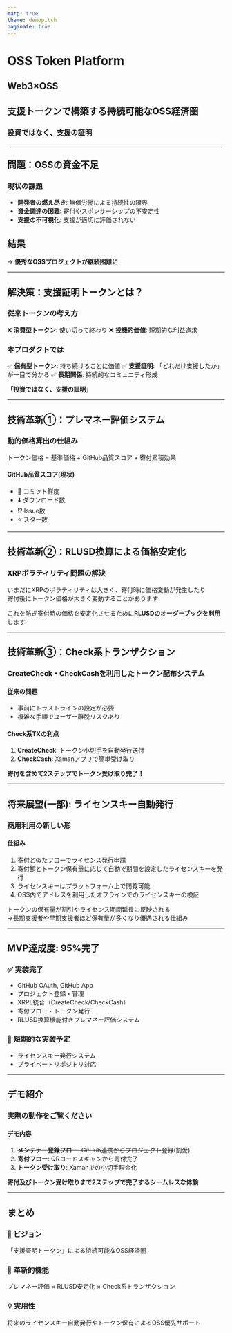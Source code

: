 ```yaml
---
marp: true
theme: demopitch
paginate: true
---
```


# OSS **Token** Platform

## Web3×OSS

## 支援トークンで構築する持続可能なOSS経済圏

### 投資ではなく、支援の証明

<!--
【原稿】タイトルスライド（15秒）
私の作成したプロダクト「OSS Token Platform」についてご紹介します。

本プロダクトはOSSプロジェクトの資金調達を支援するプラットフォームです。
「投資ではなく、支援の証明」というコンセプトで、支援者にトークンを発行する仕組みです。

【強調ポイント】
- 「投資ではなく、支援の証明」を明確に伝える
- シンプルにプロダクトの概要を説明
-->

---

## 問題：OSSの資金不足

### 現状の課題

- **開発者の燃え尽き**: 無償労働による持続性の限界
- **資金調達の困難**: 寄付やスポンサーシップの不安定性
- **支援の不可視化**: 支援が適切に評価されない

## 結果

→ **優秀なOSSプロジェクトが継続困難に**

<!--
【原稿】問題提起（30秒）
OSSプロジェクトには現状3つの課題があります。

1つ目は開発者の燃え尽きです。無償労働が続くと持続が困難になります。
2つ目は資金調達の不安定さです。寄付やスポンサーシップに依存しているため、収入が予測できません。
3つ目は支援の見えにくさです。
誰がどれだけ支援したかが分からないため、支援者側もモチベーション維持が難しい状況です。

【強調ポイント】
- 3つの課題を整理して分かりやすく説明
- 事実ベースで問題を提示
-->

---

## 解決策：支援証明トークンとは？

### 従来トークンの考え方

❌ **消費型トークン**: 使い切って終わり
❌ **投機的価値**: 短期的な利益追求

### 本プロダクトでは

✅ **保有型トークン**: 持ち続けることに価値
✅ **支援証明**: 「どれだけ支援したか」が一目で分かる
✅ **長期関係**: 持続的なコミュニティ形成

**「投資ではなく、支援の証明」**

<!--
【原稿】解決策の核心（45秒）
これらの問題を解決するため、本プロダクトでは「支援証明トークン」を発行します。

従来のトークンとの違いは主に3点です。
1つ目は保有型であること。使い切るのではなく、持ち続けることに意味があります。
2つ目は支援の可視化。どれだけ支援したかが一目で分かります。
3つ目は長期的な関係構築。一時的な取引ではなく、継続的なコミュニティ参加を促進します。

重要なのは、これは投資商品を想定していないということです。
支援した実績を示すための証明書のような役割を果たします。

次に本プロダクトの技術的な特徴を紹介します。

【強調ポイント】
- 3つの特徴を明確に区別して説明
- 「投資ではない」ことを明確に伝える
-->

---

## 技術革新①：プレマネー評価システム

### 動的価格算出の仕組み

トークン価格 = 基準価格 + <span class="accent">GitHub品質スコア</span> + 寄付累積効果

#### GitHub品質スコア(現状)

- 📝 コミット鮮度
- ⬇️ ダウンロード数
- ⁉️ Issue数
- ⭐ スター数

<!--
【原稿】技術革新①（30秒）
1つ目の技術的特徴は、プレマネー評価システムです。

スライドのように、トークンの価格は基準価格に加えて、GitHubの品質スコアと寄付の累積効果によって決まります。
基準価格は最低価格を保証するもので、GitHubの品質スコアはプロジェクトの活動状況を示します。
このようにGitHubのデータを使って、プロジェクトの活動状況を自動で評価します。
現状はコミットの頻度、ダウンロード数、Issue対応、スター数などを総合的に判断して、トークンの価格を算出します。

これにより、プロジェクトが成長すると価格も上昇し、早期に支援した人ほど多くのトークンを取得できる仕組みになっています。

また、基準価格・GitHubの品質スコア算出のためのパラメータ・寄付の累積影響度は、
アプリケーションをリリースすることなく動的に更新可能で、
価格的なハックをされないためにこれらのパラメータは非公開にする予定です。

【強調ポイント】
- 客観的なデータに基づく評価システム
- 早期支援者のメリットを説明
-->

---

## 技術革新②：RLUSD換算による価格安定化

### XRPボラティリティ問題の解決

いまだにXRPのボラティリティは大きく、寄付時に価格変動が発生したり  
寄付後にトークン価格が大きく変動することがあります

これを防ぎ寄付時の価格を安定化させるために<span class="accent">**RLUSDのオーダーブックを利用**</span>します

<!--
【原稿】技術革新②（30秒）
2つ目は、RLUSD換算による価格安定化です。

XRPに限らず暗号資産は価格変動が大きいため、寄付時等に金額が変わってしまう問題があります。
そこで、RLUSDのオーダーブックを利用して価格を安定化させています。

これにより、寄付者は予想した金額で寄付でき、受け取る側も安定した資金を得ることができます。

【強調ポイント】
- 具体的な問題とその解決策を説明
- ユーザーにとってのメリットを明確に
-->

---

## 技術革新③：<span class="accent">Check系</span>トランザクション

### CreateCheck・CheckCashを利用したトークン配布システム

#### 従来の問題

- 事前にトラストラインの設定が必要
- 複雑な手順でユーザー離脱リスクあり

#### Check系TXの利点

1. **CreateCheck**: トークン小切手を自動発行送付
2. **CheckCash**: Xamanアプリで簡単受け取り

**寄付を含めて2ステップでトークン受け取り完了！**

<!--
【原稿】技術革新③（30秒）
3つ目は、Check系トランザクションの活用です。

通常、XRPLでトークンを受け取るには事前にトラストラインの設定が必要で、
特に最初トークンを受け取るための手順が1手多い状態です。
私はXRPLのCheck機能を使って、この問題を解決しました。
Check機能を利用すると、CheckCashという小切手の現金化のためのTXを行うだけで
トラストラインまで自動的に設定されるため、ユーザーは複雑な手順を踏む必要がなくなります。

具体的には寄付をすると、トークンの「小切手」が自動発行されます。
受け取る側はXamanアプリに通知が届き、
ユーザーは通知に従って署名するだけですぐさま現金化できます。

次に、トークンを受け取ったあとのユーティリティとしての機能を次のスライドで紹介します。

【強調ポイント】
- 従来の問題と解決策を分かりやすく説明
- 具体的な時間とステップ数を提示
-->

---

## 将来展望(一部): ライセンスキー自動発行

### 商用利用の新しい形

#### 仕組み

1. 寄付と似たフローでライセンス発行申請
2. <span class="accent">寄付額とトークン保有量に応じて</span>自動で期間を設定したライセンスキーを発行
3. ライセンスキーはプラットフォーム上で閲覧可能
4. <span class="accent">OSS内でアドレスを利用したオフラインでのライセンスキーの検証</span>

<span class="accent">トークンの保有量が割引やライセンス期間延長に反映される</span>  
→長期支援者や早期支援者ほど保有量が多くなり優遇される仕組み

<!--
【原稿】将来展望（20秒）
将来的には、ライセンスキーの自動発行機能を追加予定です。

商用利用時に、トークンの保有量に応じてライセンス料が割引される仕組みです。
トークンを保有している人ほど、より多くの割引や期間の延長を受けられます。

これにより、トークンは単なる記念品ではなく、実用的な価値を持つものになります。

このライセンスキーの機能の他、将来的にはトークン保有者向けの優先サポートや、
OSSプロジェクトへの特別なアクセス権なども検討しています。

また、リップリング等を利用すればOSSから派生する拡張機能などにも応用ができるのではと考えています。

【強調ポイント】
- 将来機能の具体的なメリット
- トークンの実用性を説明
-->

---

## MVP達成度: **<span class="accent">95%</span>完了**

### ✅ 実装完了

- GitHub OAuth, GitHub App
- プロジェクト登録・管理
- XRPL統合（CreateCheck/CheckCash）
- 寄付フロー・トークン発行
- RLUSD換算機能付きプレマネー評価システム

### 🚧 短期的な実装予定

- ライセンスキー発行システム
- プライベートリポジトリ対応

<!--
【原稿】MVP達成度（15秒）
最後に、MVPの達成度です。主要機能は実装完了しています。

GitHub連携、寄付フロー、トークン発行、RLUSD換算機能など、基本的な機能は全て動作します。

【強調ポイント】
- 実装状況を簡潔に報告
- 動作するプロダクトであることを伝える
-->

---

## デモ紹介

### 実際の動作をご覧ください

#### デモ内容

1. ~~**メンテナー登録フロー**: GitHub連携からプロジェクト登録~~(割愛)
2. **寄付フロー**: QRコードスキャンから寄付完了
3. **トークン受け取り**: Xamanでの小切手現金化

**寄付及びトークン受け取りまで2ステップで完了するシームレスな体験**

<!--
【原稿】デモ紹介（45秒）
最後に実際の動作をご覧ください。

寄付フローをデモします。QRコードをスキャンして寄付し、Xamanアプリでトークンを受け取るまでの流れです。

注目していただきたいのは、操作の簡単さです。複雑な設定は不要で、
トータル約30秒で寄付からトークン受け取りまで完了します。

技術的な複雑さをユーザーから隠蔽し、簡単に支援できる仕組みを目指しています。

【強調ポイント】
- デモの内容を事前に説明
- 操作の簡単さを強調
- ユーザビリティの重要性を伝える
-->

---

## まとめ

### 🎯 **ビジョン**

「支援証明トークン」による持続可能なOSS経済圏

### 🚀 **革新的機能**

プレマネー評価 × RLUSD安定化 × Check系トランザクション

### 💡 **実用性**

将来のライセンスキー自動発行やトークン保有によるOSS優先サポート

<!--
【原稿】まとめ（15秒）
最後にまとめです。

「支援証明トークン」により、持続可能なOSS支援の仕組みを提供します。
プレマネー評価、RLUSD安定化、Check系トランザクションの3つの技術で、実用的なソリューションを実現します。
将来的な機能の追加により、トークンは単なる支援の証明ではなく、
実用的な価値を持つものとして複数の機能を提供したいと考えています。

ご清聴ありがとうございました。

【強調ポイント】
- 3つの技術要素を再確認
- 実用性を最後に強調
- 簡潔に締めくくる
-->
